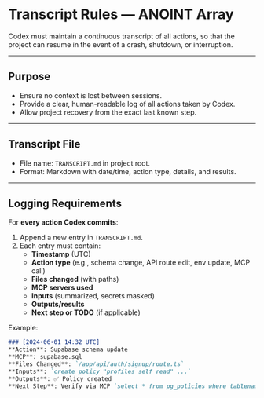 # Transcript Rules — ANOINT Array

Codex must maintain a continuous transcript of all actions, so that the project can resume in the event of a crash, shutdown, or interruption.

---

## Purpose
- Ensure no context is lost between sessions.
- Provide a clear, human-readable log of all actions taken by Codex.
- Allow project recovery from the exact last known step.

---

## Transcript File
- File name: `TRANSCRIPT.md` in project root.
- Format: Markdown with date/time, action type, details, and results.

---

## Logging Requirements
For **every action Codex commits**:
1. Append a new entry in `TRANSCRIPT.md`.
2. Each entry must contain:
   - **Timestamp** (UTC)
   - **Action type** (e.g., schema change, API route edit, env update, MCP call)
   - **Files changed** (with paths)
   - **MCP servers used**
   - **Inputs** (summarized, secrets masked)
   - **Outputs/results**
   - **Next step or TODO** (if applicable)

Example:
```markdown
### [2024-06-01 14:32 UTC]
**Action**: Supabase schema update  
**MCP**: supabase.sql  
**Files Changed**: `/app/api/auth/signup/route.ts`  
**Inputs**: `create policy "profiles self read" ...`  
**Outputs**: ✅ Policy created  
**Next Step**: Verify via MCP `select * from pg_policies where tablename='profiles';`